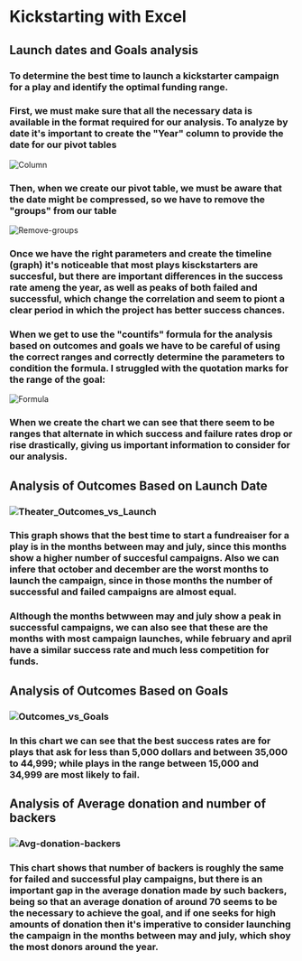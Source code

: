 # Kickstarting with Excel

## Launch dates and Goals analysis

### To determine the best time to launch a kickstarter campaign for a play and identify the optimal funding range.

### First, we must make sure that all the necessary data is available in the format required for our analysis. To analyze by date it's important to create the "Year" column to provide the date for our pivot tables

![Column](https://user-images.githubusercontent.com/89816213/133293388-d05e8fcf-3010-4ead-8cfc-fa952244aa69.PNG)


### Then, when we create our pivot table, we must be aware that the date might be compressed, so we have to remove the "groups" from our table

![Remove-groups](https://user-images.githubusercontent.com/89816213/133293832-68368b21-8c44-4545-a250-b04d92150b90.PNG)

### Once we have the right parameters and create the timeline (graph) it's noticeable that most plays kisckstarters are succesful, but there are important differences in the success rate ameng the year, as well as peaks of both failed and successful, which change the correlation and seem to piont a clear period in which the project has better success chances.

### When we get to use the "countifs" formula for the analysis based on outcomes and goals we have to be careful of using the correct ranges and correctly determine the parameters to condition the formula. I struggled with the quotation marks for the range of the goal:

![Formula](https://user-images.githubusercontent.com/89816213/133294600-313d3f51-dd98-47ff-961c-782273ba9574.PNG)

### When we create the chart we can see that there seem to be ranges that alternate in which success and failure rates drop or rise drastically, giving us important information to consider for our analysis.


## Analysis of Outcomes Based on Launch Date

### ![Theater_Outcomes_vs_Launch](https://user-images.githubusercontent.com/89816213/133297794-59f8eba1-5a9b-4bd1-9379-8503c675df10.png)

### This graph shows that the best time to start a fundreaiser for a play is in the months between may and july, since this months show a higher number of succesful campaigns. Also we can infere that october and december are the worst months to launch the campaign, since in those months the number of successful and failed campaigns are almost equal.

### Although the months betwween may and july show a peak in successful campaigns, we can also see that these are the months with most campaign launches, while february and april have a similar success rate and much less competition for funds.

## Analysis of Outcomes Based on Goals

### ![Outcomes_vs_Goals](https://user-images.githubusercontent.com/89816213/133300030-7141144d-57cf-4c89-8544-2f0b8d52794e.png)

### In this chart we can see that the best success rates are for plays that ask for less than 5,000 dollars and between 35,000 to 44,999; while plays in the range between 15,000 and 34,999 are most likely to fail.

## Analysis of Average donation and number of backers

### ![Avg-donation-backers](https://user-images.githubusercontent.com/89816213/133305157-bda3d44b-18ba-4843-92c2-5f81d247bc88.png)

### This chart shows that number of backers is roughly the same for failed and successful play campaigns, but there is an important gap in the average donation made by such backers, being so that an average donation of around 70 seems to be the necessary to achieve the goal, and if one seeks for high amounts of donation then it's imperative to consider launching the campaign in the months between may and july, which shoy the most donors around the year.
